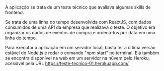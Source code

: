 A aplicação se trata de um teste técnico que avaliava algumas skills de frontend.

Se trata de uma linha do tempo desenvolvida com ReactJS, com dados consumidos de uma API da empresa que realizava o teste. O objetivo era organizar os dados de eventos de compra e ordená-los por data em uma linha do tempo.

Para executar a aplicação em um servidor local, basta ter a última versão estável do Node.js e rodar o comando "npm start" no terminal. Ela também se encontra disponível na web em um servidor na núvem pelo Heroku, acessível pela URL https://teste-tecnico-01.herokuapp.com/
